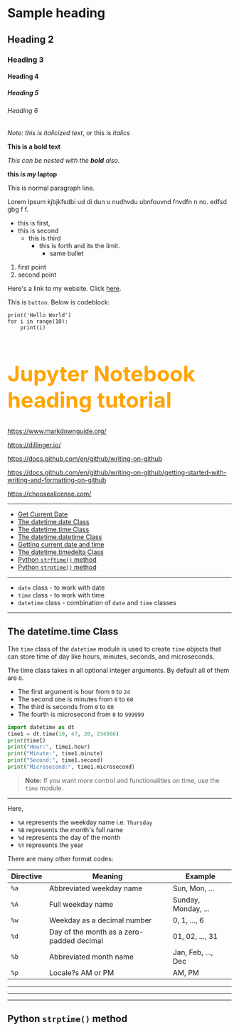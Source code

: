 # Sample heading
## Heading 2
### Heading 3
#### Heading 4
##### Heading 5
###### Heading 6

*Note: this is italicized text*, or this is _italics_

**This is a bold text**

*This can be nested with the **bold** also.*

**this *is my* laptop**

This is normal paragraph line.

Lorem Ipsum kjbjkfsdbi  ud di   dun u nudhvdu ubnfouvnd fnvdfn   n no.
edfsd gbg  f f.

* this is first,
* this is second
    * this is third
        * this is forth and its the limit.
            * same bullet

1. first point
2. second point

Here's a link to my website. Click [here](https//:sharanjaiswal.github.io).

This is `button`.
Below is codeblock:
```
print('Hello World')
for i in range(10):
    print(i)
```

<h1 style = "font-size:3rem;color:orange;">Jupyter Notebook heading tutorial</h1>

https://www.markdownguide.org/

https://dillinger.io/

https://docs.github.com/en/github/writing-on-github

https://docs.github.com/en/github/writing-on-github/getting-started-with-writing-and-formatting-on-github

https://choosealicense.com/

---
- [Get Current Date](#get-current-date)
- [The datetime.date Class](#the-datetimedate-class)
- [The datetime.time Class](#the-datetimetime-class)
- [The datetime.datetime Class](#the-datetimedatetime-class)
- [Getting current date and time](#getting-current-date-and-time)
- [The datetime.timedelta Class](#the-datetimetimedelta-class)
- [Python `strftime()` method](#python-strftime-method)
- [Python `strptime()` method](#python-strptime-method)

---

* `date` class - to work with date
* `time` class - to work with time
* `datetime` class - combination of `date` and `time` classes

---
## The datetime.time Class

The `time` class of the `datetime` module is used to create `time` objects that can store time of day like hours, minutes, seconds, and microseconds.

The time class takes in all optional integer arguments. By default all of them are `0`.
- The first argument is hour from `0` to `24`
- The second one is minutes from `0` to `60`
- The third is seconds from `0` to `60`
- The fourth is microsecond from `0` to `999999`

```python
import datetime as dt
time1 = dt.time(10, 47, 20, 234566)
print(time1)
print("Hour:", time1.hour)
print("Minute:", time1.minute)
print("Second:", time1.second)
print("Microsecond:", time1.microsecond)
```

>**Note:** If you want more control and functionalities on time, use the `time` module.
---

Here,
- `%A` represents the weekday name i.e. `Thursday`
- `%B` represents the month's full name
- `%d` represents the day of the month
- `%Y` represents the year

There are many other format codes:

| Directive | Meaning                                   | Example             |
|-----------|-------------------------------------------|---------------------|
| `%a`      | Abbreviated weekday name                  | Sun, Mon, ...       |
| `%A`      | Full weekday name                         | Sunday, Monday, ... |
| `%w`      | Weekday as a decimal number               | 0, 1, ..., 6        |
| `%d`      | Day of the month as a zero-padded decimal | 01, 02, ..., 31     |
| `%b`      | Abbreviated month name                    | Jan, Feb, ..., Dec  |
| `%p`      | Locale?s AM or PM                         | AM, PM              |

---
***
___

## Python `strptime()` method